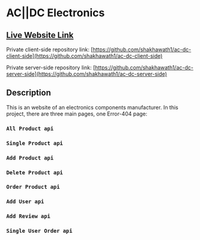 # AC||DC Electronics

## [Live Website Link](https://ac-dc-6da0a.web.app/)

Private client-side repository link: [https://github.com/shakhawath1/ac-dc-client-side](https://github.com/shakhawath1/ac-dc-client-side)

Private server-side repository link: [https://github.com/shakhawath1/ac-dc-server-side](https://github.com/shakhawath1/ac-dc-server-side)

## Description
This is an website of an electronics components manufacturer.
In this project, there are three main pages, one Error-404 page:

### `All Product api`
### `Single Product api`
### `Add Product api`
### `Delete Product api`
### `Order Product api`
### `Add User api`
### `Add Review api`
### `Single User Order api`

